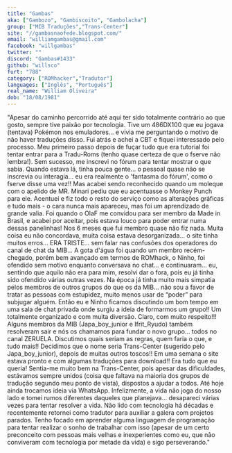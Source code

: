 ```yaml
---
title: "Gambas"
aka: ["Gambozo", "Gambiscoito", "Gambolacha"]
group: ["MIB Traduções","Trans-Center"]
site: "//gambasnaofede.blogspot.com/"
email: "williamgambas@gmail.com"
facebook: "willgambas"
twitter: ""
discord: "Gambas#1433"
github: "willsco"
furt: "788"
category: ["ROMhacker","Tradutor"]
languages: ["Inglês", "Português"]
real_name: "William Oliveira"
dob: "18/08/1981"
---
```

"Apesar do caminho percorrido até aqui ter sido totalmente contrário ao que gosto, sempre tive paixão por tecnologia. Tive um 486DX100 que eu jogava (tentava) Pokémon nos emuladores... e vivia me perguntando o motivo de não haver traduções disso. Fui atrás e achei a CBT e fiquei interessado pelo processo. Meu primeiro passo depois de fuçar tudo que era tutorial foi tentar entrar para a Tradu-Roms (tenho quase certeza de que o fserve não lembra!). Sem sucesso, me inscrevi no fórum para tentar mostrar o que sabia. Quando estava lá, tinha pouca gente... o pessoal quase não se inscrevia ou interagia... eu era realmente o 'fantasma do fórum', como o fserve disse uma vez!! Mas acabei sendo reconhecido quando um moleque com o apelido de MR. Minari pediu que eu acentuasse o Monkey Punch para ele. Acentuei e fiz todo o resto do serviço como as alterações gráficas e tudo mais - o cara nunca mais apareceu, mas foi um aprendizado de grande valia. Foi quando o OlaF me convidou para ser membro da Made in Brasil, e acabei por aceitar, pois estava louco para poder entrar numa dessas panelinhas! Nos 6 meses que fui membro quase não fiz nada. Muita coisa eu não concordava, muita coisa estava desorganizada... o site tinha muitos erros... ERA TRISTE... sem falar nas confusões dos operadores do canal de chat da MIB... A gota d'água foi quando um membro recém-chegado, porém bem avançado em termos de ROMhack, o Ninho, foi ofendido sem motivo enquanto conversava no chat... e continuaram... eu, sentindo que aquilo não era para mim, resolvi dar o fora, pois eu já tinha sido ofendido várias outras vezes. Na época já tinha muito mais simpatia pelos membros de outros grupos do que os da MIB... não sou a favor de tratar as pessoas com estupidez, muito menos usar de “poder” para subjugar alguém. Então eu e Ninho ficamos discutindo um bom tempo em uma sala de chat privada onde surgiu a ideia de formarmos um grupo!! Um totalmente organizado e com muita diversão. Claro, com muito respeito!!! Alguns membros da MIB (Japa_boy_junior e Ifrit_Ryudo) também resolveram sair e nós os chamamos para fundar o novo grupo... todos no canal ZERUELA. Discutimos quais seriam as regras, quem faria o que, e tudo mais!! Decidimos que o nome seria Trans-Center (sugerido pelo Japa_boy_junior), depois de muitas outros toscos!! Em uma semana o site estava pronto e com algumas traduções para download!! Era tudo que eu queria! Sentia-me muito bem na Trans-Center, pois apesar das dificuldades, estávamos sempre unidos (coisa que faltava na maioria dos grupos de tradução segundo meu ponto de vista), dispostos a ajudar a todos. Até hoje ainda trocamos ideia via WhatsApp. Infelizmente, a vida não joga do nosso lado e tomei rumos diferentes daqueles que planejava... desapareci várias vezes para tentar resolver a vida. Não lido com tecnologia há décadas e recentemente retornei como tradutor para auxiliar a galera com projetos parados. Tenho focado em aprender alguma linguagem de programação para tentar realizar o sonho de trabalhar com isso (apesar de um certo preconceito com pessoas mais velhas e inexperientes como eu, que não conviveram com tecnologia por metade da vida) e sigo perseverando."